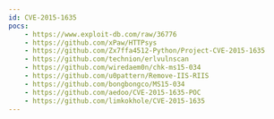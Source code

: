 ```yaml
---
id: CVE-2015-1635
pocs:
    - https://www.exploit-db.com/raw/36776
    - https://github.com/xPaw/HTTPsys
    - https://github.com/Zx7ffa4512-Python/Project-CVE-2015-1635
    - https://github.com/technion/erlvulnscan
    - https://github.com/wiredaem0n/chk-ms15-034
    - https://github.com/u0pattern/Remove-IIS-RIIS
    - https://github.com/bongbongco/MS15-034
    - https://github.com/aedoo/CVE-2015-1635-POC
    - https://github.com/limkokhole/CVE-2015-1635
---
```

